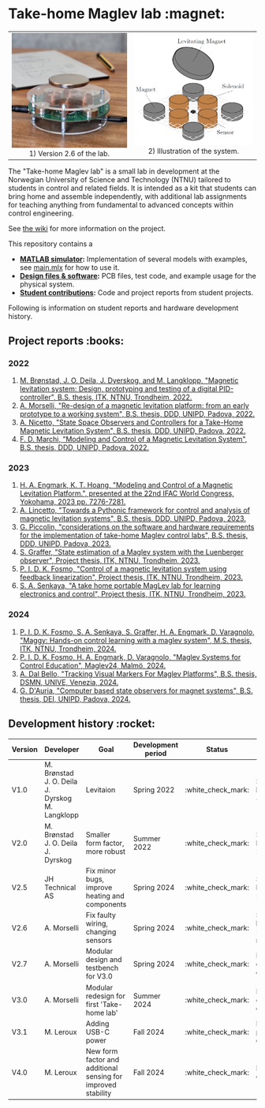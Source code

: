 # Take-home Maglev lab \:magnet\:

<table align="center">
  <tr>
    <td align="center">
      <img src="./media/images_and_illustrations/maggy_30_levitating.jpg" alt="Maggy 30 Levitating" width="400"><br>
      1) Version 2.6 of the lab.
    </td>
    <td align="center">
      <img src="./media/images_and_illustrations/maglev_system_illustration.jpg" alt="Maglev System Illustration" width="400"><br>
      2) Illustration of the system.
    </td>
  </tr>
</table>

The "Take-home Maglev lab" is a small lab in development at the Norwegian University of Science and Technology (NTNU) tailored to students in control and related fields. It is intended as a kit that students can bring home and assemble independently, with additional lab assignments for teaching anything from fundamental to advanced concepts within control engineering.

See [the wiki](https://www.ntnu.no/wiki/x/OYSyEw) for more information on the project.

This repository contains a
- **[MATLAB simulator](./simulation):** Implementation of several models with examples, see [main.mlx](./simulation/main.mlx) for how to use it.
- **[Design files & software](./physical_system):** PCB files, test code, and example usage for the physical system.
- **[Student contributions](./student_contributions):** Code and project reports from student projects.

Following is information on student reports and hardware development history.
## Project reports \:books\:
### 2022
 1. [M. Brønstad, J. O. Deila, J. Dyerskog, and M. Langklopp, "Magnetic levitation system: Design, prototyping and testing of a digital PID-controller", B.S. thesis, ITK, NTNU, Trondheim, 2022.](./student_contributions/literature/2022_NTNU_bachelor_thesis_MJJM.pdf)
 2. [A. Morselli, "Re-design of a magnetic levitation platform: from an early prototype to a working system", B.S. thesis, DDD, UNIPD, Padova, 2022.](./student_contributions/literature/2022_UNIPD_bachelor_thesis_alberto_morselli.pdf)
 3. [A. Nicetto, "State Space Observers and Controllers for a Take-Home Magnetic Levitation System", B.S. thesis, DDD, UNIPD, Padova, 2022.](./student_contributions/literature/2022_UNIPD_bachelor_thesis_andrea_nicetto.pdf)
 4. [F. D. Marchi, "Modeling and Control of a Magnetic Levitation System", B.S. thesis, DDD, UNIPD, Padova, 2022.](./student_contributions/literature/2022_UNIPD_bachelor_thesis_francesco_de_marchi.pdf)
### 2023
1. [H. A. Engmark, K. T. Hoang, "Modeling and Control of a Magnetic Levitation Platform.", presented at the 22nd IFAC World Congress, Yokohama, 2023 pp. 7276-7281. ](./media/literature/maglev_model_description.pdf)
2. [A. Lincetto, "Towards a Pythonic framework for control and analysis of magnetic levitation systems", B.S. thesis, DDD, UNIPD, Padova, 2023.](./student_contributions/literature/2023_UNIPD_bachelor_thesis_alessandro_lincetto.pdf)
3. [G. Piccolin, "considerations on the software and hardware requirements for the implementation of take-home Maglev control labs", B.S. thesis, DDD, UNIPD, Padova, 2023.](./student_contributions/literature/2023_UNIPD_bachelor_thesis_giulio_piccolin.pdf)
4. [S. Graffer, "State estimation of a Maglev system with the Luenberger observer", Project thesis, ITK, NTNU, Trondheim, 2023.](./student_contributions/literature/2023_NTNU_project_thesis_sverre_graffer.pdf)
5. [P. I. D. K. Fosmo, "Control of a magnetic levitation system using feedback linearization", Project thesis, ITK, NTNU, Trondheim, 2023.](./student_contributions/literature/2023_NTNU_project_thesis_pål_fosmo.pdf)
6. [S. A. Senkaya, "A take home portable MagLev lab for learning electronics and control", Project thesis, ITK, NTNU, Trondheim, 2023.](./student_contributions/literature/2023_NTNU_project_thesis_sacit_ali_senkaya.pdf)
### 2024
1. [P. I. D. K. Fosmo, S. A. Senkaya, S. Graffer, H. A. Engmark, D. Varagnolo, "Maggy: Hands-on control learning with a maglev system", M.S. thesis, ITK, NTNU, Trondheim, 2024.](https://ntnuopen.ntnu.no/ntnu-xmlui/handle/11250/3153592)
2. [P. I. D. K. Fosmo, H. A. Engmark, D. Varagnolo, "Maglev Systems for Control Education", Maglev24, Malmö, 2024.](https://bth.diva-portal.org/smash/get/diva2:1918096/FULLTEXT01.pdf)
3. [A. Dal Bello, "Tracking Visual Markers For Maglev Platforms", B.S. thesis, DSMN, UNIVE, Venezia, 2024.](./student_contributions/literature/2024_UNIVE_bachelor_thesis_alessandra_dal_bello.pdf)
4. [G. D'Auria, "Computer based state observers for magnet systems", B.S. thesis, DEI, UNIPD, Padova, 2024.](./student_contributions/literature/2024_UNIPD_bachelor_thesis_giuseppe_d'auria.pdf)

## Development history \:rocket\:
| **Version** | **Developer**                                                  | **Goal**                                                      | **Development period** |      **Status**      | **Result**                  |
| ----------- | -------------------------------------------------------------- | ------------------------------------------------------------- | ---------------------- | :------------------: | --------------------------- |
| V1.0        | M. Brønstad <br> J. O. Deila <br> J. Dyrskog <br> M. Langklopp | Levitaion                                                     | Spring 2022            | \:white_check_mark\: | Stable levitation ~ 2 min   |
| V2.0        | M. Brønstad <br> J. O. Deila <br> J. Dyrskog                   | Smaller form factor, more robust                              | Summer 2022            | \:white_check_mark\: | Stable levitation >> 2 min  |
| V2.5        | JH Technical AS                                                | Fix minor bugs, improve heating and components                | Spring 2024            | \:white_check_mark\: | Stable levitation >> 2 min  |
| V2.6        | A. Morselli                                                    | Fix faulty wiring, changing sensors                           | Spring 2024            | \:white_check_mark\: | Stable levitation >> 30 min |
| V2.7        | A. Morselli                                                    | Modular design and testbench for V3.0                         | Spring 2024            | \:white_check_mark\: | Decisions on design         |
| V3.0        | A. Morselli                                                    | Modular redesign for first 'Take-home lab'                    | Summer 2024            | \:white_check_mark\: | Decisions on design         |
| V3.1        | M. Leroux                                                      | Adding USB-C power                                            | Fall 2024              | \:white_check_mark\: | Improved power delivery     |
| V4.0        | M. Leroux                                                      | New form factor and additional sensing for improved stability | Fall 2024              | \:white_check_mark\: | Improved control            |
